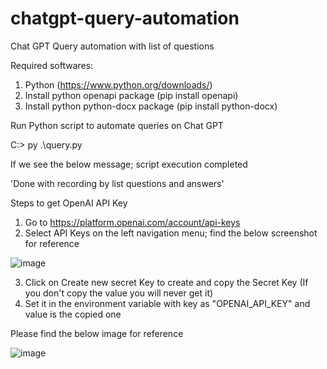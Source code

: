 # chatgpt-query-automation
Chat GPT Query automation with list of questions

Required softwares:
1) Python (https://www.python.org/downloads/)
2) Install python openapi package (pip install openapi)
3) Install python python-docx package (pip install python-docx)



Run Python script to automate queries on Chat GPT

C:\> py .\query.py



If we see the below message; script execution completed 

'Done with recording by list questions and answers'


Steps to get OpenAI API Key
1) Go to https://platform.openai.com/account/api-keys
2) Select API Keys on the left navigation menu; find the below screenshot for reference

![image](https://user-images.githubusercontent.com/10444449/223047522-08fe1cbe-65a5-4129-8fc6-b10d8694004e.png)

3) Click on Create new secret Key to create and copy the Secret Key (If you don't copy the value you will never get it)
4) Set it in the environment variable with key as "OPENAI_API_KEY" and value is the copied one


Please find the below image for reference


![image](https://user-images.githubusercontent.com/10444449/223046925-489155f0-2883-4342-a59f-8853b6785713.png)







